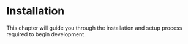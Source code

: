 # Installation

This chapter will guide you through the installation and setup process required to begin development.
